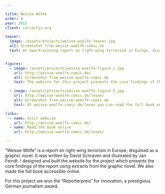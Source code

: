 ```yaml
---

title: Weisse Wölfe
order: 4
year: 2015
client: correctiv.org

teaser:
  image: /assets/projects/weisse-woelfe-teaser.jpg
  alt: Screenshot from weisse-woelfe-comic.de
  text: An award-winning report on right-wing terrorism in Europe, disguised as a graphic novel


figures:
  - image: /assets/projects/weisse-woelfe-figure-1.jpg
    url: http://weisse-woelfe-comic.de/
    alt: Screenshot from weisse-woelfe-comic.de
    text: The website for this project presents the core findings of the report using extracts from the graphic novel.

  - image: /assets/projects/weisse-woelfe-figure-2.jpg
    url: http://weisse-woelfe-comic.de/lesen/
    alt: Screenshot from weisse-woelfe-comic.de
    text: At weisse-woelfe-comic.de/lesen you can read the full book on your desktop, tablet or mobile.

links:
  - name: Visit website
    url: http://weisse-woelfe-comic.de/
  - name: Read the book online
    url: http://weisse-woelfe-comic.de/lesen/

---
```


“Weisse Wölfe” is a report on right-wing terrorism in Europe, disguised as a graphic novel. It was written by David Schraven and illustrated by Jan Feindt. I designed and built the website for the project which presents the core findings of the report using extracts from the graphic novel. We also made the full book accessible online.

For this project we won the “Reporterpreis” for innovation, a prestigious German journalism award.
